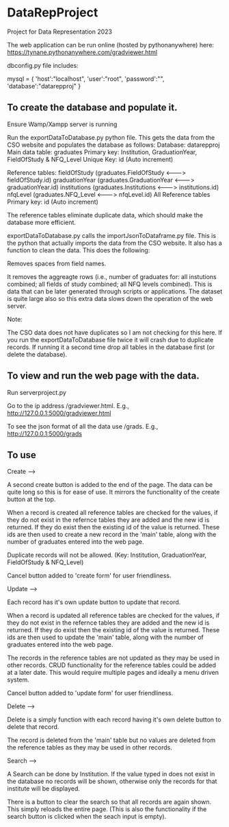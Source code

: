 # DataRepProject
Project for Data Representation 2023

The web application can be run online (hosted by pythonanywhere) here: https://tynane.pythonanywhere.com/gradviewer.html


dbconfig.py file includes:

mysql = {
    'host':"localhost",
    'user':"root",
    'password':"",
    'database':"datarepproj"
}

To create the database and populate it.
---------------------------------------

Ensure Wamp/Xampp server is running

Run the exportDataToDatabase.py python file. This gets the data from the CSO website and populates the database as follows:
Database: datarepproj
Main data table:  graduates
                  Primary key: Institution, GraduationYear, FieldOfStudy & NFQ_Level
                  Unique Key: id (Auto increment)

Reference tables: fieldOfStudy (graduates.FieldOfStudy <---> fieldOfStudy.id)
                  graduationYear (graduates.GraduationYear <---> graduationYear.id)
                  institutions (graduates.Institutions <---> institutions.id)
                  nfqLevel (graduates.NFQ_Level <---> nfqLevel.id)
All Reference 
tables Primary key: id (Auto increment)

The reference tables eliminate duplicate data, which should make the database more efficient.

exportDataToDatabase.py calls the importJsonToDataframe.py file. This is the python that actually imports the data from the CSO website. It also has a function to clean the data. This does the following:

Removes spaces from field names.

It removes the aggreagte rows (i.e., number of graduates for: all instutions combined; all fields of study combined; all NFQ levels combined). This is data that can be later generated through scripts or applications. The dataset is quite large also so this extra data slows down the operation of the web server.

Note:

The CSO data does not have duplicates so I am not checking for this here. If you run the exportDataToDatabase file twice it will crash due to duplicate records. If running it a second time drop all tables in the database first (or delete the database).


To view and run the web page with the data.
-------------------------------------------
Run serverproject.py

Go to the ip address /gradviewer.html. E.g., http://127.0.0.1:5000/gradviewer.html

To see the json format of all the data use /grads. E.g., http://127.0.0.1:5000/grads

To use
------

Create -->

A second create button is added to the end of the page. The data can be quite long so this is for ease of use. It  mirrors the functionality of the create button at the top.

When a record is created all reference tables are checked for the values, if they do not exist in the refernce tables they are added and the new id is returned. If they do exist then the existing id of the value is returned. These ids are then used to create a new record in the 'main' table, along with the number of graduates entered into the web page.

Duplicate records will not be allowed. (Key: Institution, GraduationYear, FieldOfStudy & NFQ_Level)

Cancel button added to 'create form' for user friendliness.



Update -->

Each record has it's own update button to update that record.

When a record is updated all reference tables are checked for the values, if they do not exist in the refernce tables they are added and the new id is returned. If they do exist then the existing id of the value is returned. These ids are then used to update the 'main' table, along with the number of graduates entered into the web page.

The records in the reference tables are not updated as they may be used in other records.
CRUD functionality for the reference tables could be added at a later date.  This would require multiple pages and ideally a menu driven system.

Cancel button added to 'update form' for user friendliness.



Delete -->

Delete is a simply function with each record having it's own delete button to delete that record.

The record is deleted from the 'main' table but no values are deleted from the reference tables as they may be used in other records.


Search -->

A Search can be done by Institution. If the value typed in does not exist in the database no records will be shown, otherwise only the records for that institute will be displayed.

There is a button to clear the search so that all records are again shown. This simply reloads the entire page. (This is also the functionality if the search button is clicked when the seach input is empty).